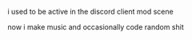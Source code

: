i used to be active in the discord client mod scene

now i make music and occasionally code random shit
